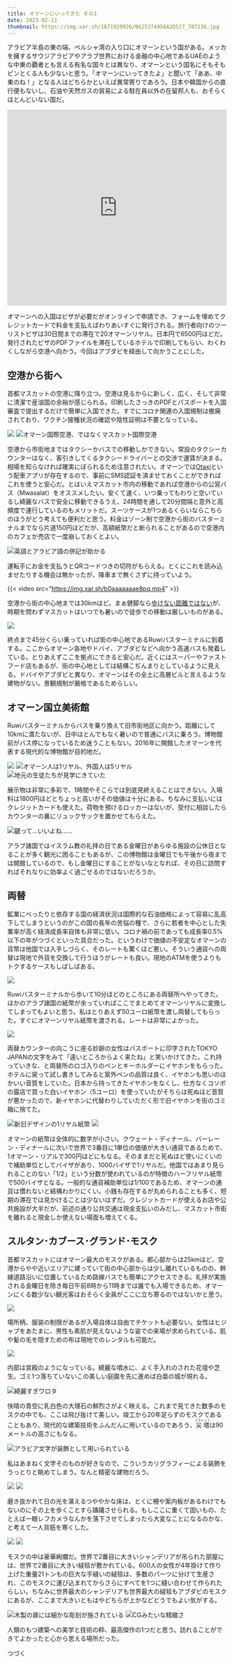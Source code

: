 ```yaml
---
title: オマーンにいってきた その1
date: 2023-02-11
thumbnail: https://img.xar.sh/1671929926/B625374956A2D527_787236.jpg
---
```


アラビア半島の東の端、ペルシャ湾の入り口にオマーンという国がある。メッカを擁するサウジアラビアやアラブ世界における金融の中心地であるUAEのような中東の覇者とも言える有名な国々とは異なり、オマーンという国名にそもそもピンとくる人も少ないと思う。「オマーンにいってきたよ」と聞いて「ああ、中東のね！」となる人はどちらかといえば異常寄りであろう。日本や韓国からの直行便もないし、石油や天然ガスの貿易による駐在員以外の在留邦人も、おそらくほとんどいない国だ。

<iframe src="https://www.google.com/maps/embed?pb=!1m18!1m12!1m3!1d7605364.776988676!2d56.152000949999994!3d21.446649999999998!2m3!1f0!2f0!3f0!3m2!1i1024!2i768!4f13.1!3m3!1m2!1s0x3dd69f66a9d59bbf%3A0x3a064c7665b1a817!2z44Kq44Oe44O844Oz!5e0!3m2!1sja!2sjp!4v1671930025947!5m2!1sja!2sjp" width="100%" height="450" style="border:0;" allowfullscreen="" loading="lazy" referrerpolicy="no-referrer-when-downgrade"></iframe>

オマーンへの入国はビザが必要だがオンラインで申請でき、フォームを埋めてクレジットカードで料金を支払えばわりあいすぐに発行される。旅行者向けのツーリストビザは30日間までの滞在で20オマーンリヤル。日本円で6500円ほどだ。発行されたビザのPDFファイルを滞在しているホテルで印刷してもらい、わくわくしながら空港へ向かう。今回はアブダビを経由して向かうことにした。

## 空港から街へ

首都マスカットの空港に降り立つ。空港は見るからに新しく、広く、そして非常に清潔で産油国の余裕が感じられる。印刷したさっきのPDFとパスポートを入国審査で提出するだけで簡単に入国できた。すでにコロナ関連の入国規制は撤廃されており、ワクチン接種状況の確認や陰性証明は不要となっている。

![](https://img.xar.sh/1671929926/B625374956A2D527_786366.jpg)
![オマーン国際空港、ではなくマスカット国際空港](https://img.xar.sh/1671929926/B625374956A2D527_786364.jpg)

空港から市街地まではタクシーかバスでの移動しかできない。常設のタクシーカウンターはなく、客引きしてくるタクシードライバーとの交渉で運賃が決まる。相場を知らなければ確実にぼられるため注意されたい。オマーンでは[Otaxi](https://otaxi.om/)という配車アプリが存在するので、事前にSMS認証を済ませておくことができればこれを使うと安心だ。とはいえマスカット市内の移動であれば空港からの公営バス（Mwasalat）をオススメしたい。安くて速く、いつ乗ってもわりと空いているし綺麗なバスで安全に移動できるうえ、24時間を通して20分間隔と意外と高頻度で運行しているのもメリットだ。スーツケースが1つあるくらいならこちらのほうがどう考えても便利だと思う。料金はゾーン制で空港から街のバスターミナルまでなら片道150円ほどだが、高額紙幣だと断られることがあるので空港内のカフェか売店で一度崩しておくとよい。

![英語とアラビア語の併記が助かる](https://img.xar.sh/1671929926/B625374956A2D527_786397.jpg)

運転手にお金を支払うとQRコードつきの切符がもらえる。とくにこれを読み込ませたりする機会は無かったが、降車まで無くさずに持っていよう。

{{< video src="https://img.xar.sh/b0aaaaaaae8pq.mp4" >}}

空港から街の中心地までは30kmほど。まぁ健脚なら[歩けない距離ではない](/post/1644769315/)が、時期を問わずマスカットはいつでも暑いので徒歩での移動は厳しいものがある。

![](https://img.xar.sh/1671929926/B625374956A2D527_786385.jpg)

終点まで45分くらい乗っていれば街の中心地であるRuwiバスターミナルに到着する。ここからオマーン各地やドバイ、アブダビなどへ向かう高速バスも発着している。とりあえずここを拠点にできると安心だ。近くにはスーパーやファストフード店もあるが、街の中心地としては結構こぢんまりとしているように見える。ドバイやアブダビと異なり、オマーンはその全土に高層ビルと言えるような建物がない。景観規制が厳格であるためらしい。

## オマーン国立美術館

Ruwiバスターミナルからバスを乗り換えて旧市街地区に向かう。距離にして10kmに満たないが、日中はとんでもなく暑いので普通にバスに乗ろう。博物館前がバス停になっているため迷うこともない。2016年に開館したオマーンを代表する現代的な博物館が目的地だ。

![](https://img.xar.sh/1671929926/B625374956A2D527_786383.jpg)
![オマーン人は1リヤル、外国人は5リヤル](https://img.xar.sh/1671929926/B625374956A2D527_786377.jpg)
![地元の生徒たちが見学にきていた](https://img.xar.sh/1671929926/B625374956A2D527_786373.jpg)

展示物は非常に多彩で、1時間やそこらでは到底見終えることはできない。入場料は1800円ほどとちょっと高いがその価値は十分にある。ちなみに支払いにはクレジットカードも使えた。荷物を預けるロッカーはないが、受付に相談したらカウンターの裏にリュックサックを置かせてもらえた。

![鍵って…いいよね……](https://img.xar.sh/1671929926/B625374956A2D527_786436.jpg)

アラブ諸国ではイスラム教の礼拝の日である金曜日があらゆる施設の公休日となることが多く観光に困ることもあるが、この博物館は金曜日でも午後から夜までは開館しているので、もし金曜日にすることがないなとなれば、その日に訪問すればそれなりに効率よく過ごせるのではないだろうか。

## 両替

鉱業にべったりと依存する国の経済状況は国際的な石油価格によって容易に乱高下してしまうというのがこの国の長年の苦悩の種で、さらに若者を中心とした失業率が高く経済成長率自体も非常に低い。コロナ禍の前であっても成長率0.5%以下の年がつづくといった具合だった。というわけで価値の不安定なオマーンの貨幣は他国では入手しづらく、そのレートも驚くほど悪い。そういう通貨への両替は現地で外貨を交換して行うほうがレートも良い。現地のATMを使うよりもトクするケースもしばしばある。

![](https://img.xar.sh/1671929926/B625374956A2D527_786405.jpg)

Ruwiバスターミナルから歩いて10分ほどのところにある両替所へやってきた。ほかのアラブ諸国の紙幣が余っていればここでまとめてオマーンリヤルに変換してしまってもよいと思う。私はとりあえず50ユーロ紙幣を渡し両替してもらった。すぐにオマーンリヤル紙幣を渡される。レートは非常によかった。

![](https://img.xar.sh/1671929926/B625374956A2D527_786404.jpg)

両替カウンターの向こうに座る妙齢の女性はパスポートに印字されたTOKYO JAPANの文字をみて「遠いところからよく来たね」と笑いかけてきた。これ持っていきな、と両替所のロゴ入りのペンとキーホルダーにイヤホンをもらった。ホテルに戻って試し書きしてみると案外ペンの品質は良く、イヤホンも思いのほかいい音質をしていた。日本から持ってきたイヤホンをなくし、仕方なくコソボの露店で買った白いイヤホン（5ユーロ）を使っていたがそちらは死ぬほど音質が悪かったので、新イヤホンに代替わりしていただく形で旧イヤホンを街のゴミ箱に捨てた。

![新旧デザインの1リヤル紙幣](https://img.xar.sh/1671929926/B625374956A2D527_786836.jpg)
![](https://img.xar.sh/1671929926/B625374956A2D527_786834.jpg)

オマーンの紙幣は全体的に数字が小さい。クウェート・ディナール、バーレーン・ディナールに次いで世界で3番目に1単位の価値が大きい通貨であるためで、1オマーン・リアルで300円ほどにもなる。そのままだと死ぬほど使いにくいので補助単位としてバイザがあり、1000バイザで1リヤルだ。他国ではあまり見られることのない「1/2」という分数が使われているのが特徴のハーフリヤル紙幣で500バイザとなる。一般的な通貨補助単位は1/100であるため、オマーンの通貨は慣れないと結構わかりにくい。小銭も存在するが丸められることも多く、短期の滞在では見かけることは少ないはずだ。クレジットカードが使えるお店や公共施設が大半だが、前述の通り公共交通は現金支払いのみだし、マスカット市街を離れると現金しか使えない場面も増えてくる。

## スルタン･カブース･グランド･モスク

首都マスカットにはオマーン最大のモスクがある。都心部からは25kmほど、空港からやや近いエリアに建っていて街の中心部からは少し離れているものの、幹線道路沿いに位置しているため路線バスでも簡単にアクセスできる。礼拝が実施される金曜日を除き毎日午前8時から11時までは誰でも入場できるため、オマーンにくる数少ない観光客はおそらく全員がここに立ち寄るのではないかと思う。

![](https://img.xar.sh/1671929926/B625374956A2D527_787136.jpg)

場所柄、服装の制限があるが入場自体は自由でチケットも必要ない。女性はヒジャブをあたまに、男性も素肌が見えないような姿での来場が求められている。肌や髪の毛を隠すための布は現地でのレンタルも可能だ。

![](https://img.xar.sh/1671929926/B625374956A2D527_787153.jpg)

内部は宮殿のようになっている。綺麗な噴水に、よく手入れのされた花壇や芝生。ゴミ1つ落ちていないこの美しい庭園を先に進めば白亜の城が現れる。

![綺麗すぎワロタ](https://img.xar.sh/1671929926/B625374956A2D527_787209.jpg)

快晴の青空に乳白色の大理石の鮮烈さがよく映える。これまで見てきた数多のモスクの中でも、ここは飛び抜けて美しい。竣工から20年足らずのモスクであることもあり、現代的な建築技術をふんだんに用いているのであろう、<ruby>尖塔<rp>(</rp><rt>ミナレット</rt><rp>)</rp></ruby>は90メートルの高さにもなる。

![アラビア文字が装飾として用いられている](https://img.xar.sh/1671929926/B625374956A2D527_787219.jpg)

私はあまねく文字そのものが好きなので、こういうカリグラフィーによる装飾をうっとりと眺めてしまう。なんと精密な建物だろう。

![](https://img.xar.sh/1671929926/B625374956A2D527_787168.jpg)
![](https://img.xar.sh/1671929926/B625374956A2D527_787167.jpg)

磨き抜かれて日の光を湛えるつややかな床は、とくに柵や案内板があるわけでもないのにその上を歩くことすら躊躇させられる。もしここに重くて固いもの、たとえば一眼レフカメラなんかを落下させてしまったら大変なことになるのかな、と考えて一人背筋を寒くした。

![](https://img.xar.sh/1671929926/B625374956A2D527_787246.jpg)
![](https://img.xar.sh/1671929926/B625374956A2D527_787281.jpg)

モスクの中は豪華絢爛だ。世界で2番目に大きいシャンデリアが吊られた部屋には、世界で2番目に大きい絨毯が敷かれている。600人の女性が4年掛けて作り上げた重量21トンもの巨大な手縫いの絨毯は、多数のパーツに分けて生産され、このモスクに運び込まれてからさらにすべてを1つに縫い合わせて作られたらしい。ちなみに世界最大のシャンデリアも世界最大の絨毯もアブダビのモスクにあるが、ここまで大きいともはやどちらが上かなどどうでもよい気がする。

![木製の扉には細かな彫刻が施されている](https://img.xar.sh/1671929926/B625374956A2D527_787255.jpg)
![CGみたいな精緻さ](https://img.xar.sh/1671929926/B625374956A2D527_787236.jpg)

人類のもつ建築への美学と技術の粋、最高傑作の1つだと思う。訪れることができてよかったと心から思える場所だった。

つづく
